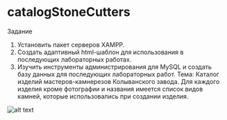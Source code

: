 # catalogStoneCutters
Задание 
1. Установить пакет серверов XAMPP. 
2. Создать адаптивный html-шаблон для использования в последующих лабораторных 
работах. 
3. Изучить инструменты администрирования для MySQL и создать базу данных для 
последующих лабораторных работ.
Тема:
Каталог изделий мастеров-камнерезов Колыванского завода. Для каждого изделия 
кроме фотографии и названия имеется список видов камней, которые использовались 
при создании изделия.

![alt text](https://sun9-48.userapi.com/impf/R5XfDCgEEe9t-7WwJo258vhYu9FYPJAMPXWg0Q/UYqnovM0Y2M.jpg?size=1737x787&quality=96&sign=a81f289eb6f0d6b8c6ba1ea361a00cf3&type=album)

